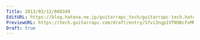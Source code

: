 ```yaml
---
Title: 2013/03/12/080349
EditURL: https://blog.hatena.ne.jp/guitarrapc_tech/guitarrapc-tech.hatenablog.com/atom/entry/6802418398340423801
PreviewURL: https://tech.guitarrapc.com/draft/entry/Sfvi3ngp1VTN9BcFoMMSAK9YAKs
Draft: true
---
```


